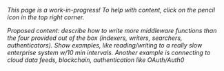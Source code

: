 _This page is a work-in-progress! To help with content, click on the pencil icon in the top right corner._

_Proposed content: describe how to write more middleware functions than the four provided out of the box (indexers, writers, searchers, authenticators). Show examples, like reading/writing to a really slow enterprise system w/10 min intervals. Another example is connecting to cloud data feeds, blockchain, authentication like OAuth/Auth0_